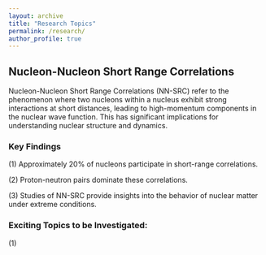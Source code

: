 ```yaml
---
layout: archive
title: "Research Topics"
permalink: /research/
author_profile: true
---
```


## Nucleon-Nucleon Short Range Correlations

Nucleon-Nucleon Short Range Correlations (NN-SRC) refer to the phenomenon where two nucleons within a nucleus exhibit strong interactions at short distances, leading to high-momentum components in the nuclear wave function. This has significant implications for understanding nuclear structure and dynamics.

### Key Findings

(1) Approximately 20% of nucleons participate in short-range correlations.

(2) Proton-neutron pairs dominate these correlations.

(3) Studies of NN-SRC provide insights into the behavior of nuclear matter under extreme conditions.

### Exciting Topics to be Investigated:

(1) 


